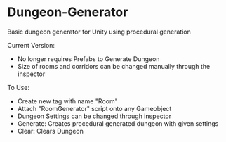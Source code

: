 # Dungeon-Generator
Basic dungeon generator for Unity using procedural generation


Current Version:
- No longer requires Prefabs to Generate Dungeon
- Size of rooms and corridors can be changed manually through the inspector

To Use:
- Create new tag with name "Room"
- Attach "RoomGenerator" script onto any Gameobject
- Dungeon Settings can be changed through inspector
- Generate: Creates procedural generated dungeon with given settings
- Clear: Clears Dungeon

